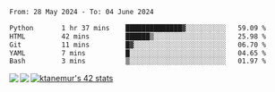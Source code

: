 <!--START_SECTION:waka-->

```txt
From: 28 May 2024 - To: 04 June 2024

Python       1 hr 37 mins    ██████████████▓░░░░░░░░░░   59.09 %
HTML         42 mins         ██████▒░░░░░░░░░░░░░░░░░░   25.98 %
Git          11 mins         █▓░░░░░░░░░░░░░░░░░░░░░░░   06.70 %
YAML         7 mins          █░░░░░░░░░░░░░░░░░░░░░░░░   04.65 %
Bash         3 mins          ▒░░░░░░░░░░░░░░░░░░░░░░░░   01.97 %
```

<!--END_SECTION:waka-->
<a href="https://github.com/anuraghazra/github-readme-stats">
  <img align="left" src="https://github-readme-stats.vercel.app/api?username=Tanesan&count_private=true&show_icons=true" />
<img align="left" src="https://github-readme-stats.vercel.app/api/top-langs/?username=Tanesan" />
</a>

[![ktanemur's 42 stats](https://badge42.vercel.app/api/v2/cl1wslf6s002109l771rng2w8/stats?cursusId=21&coalitionId=62)](https://github.com/JaeSeoKim/badge42)
